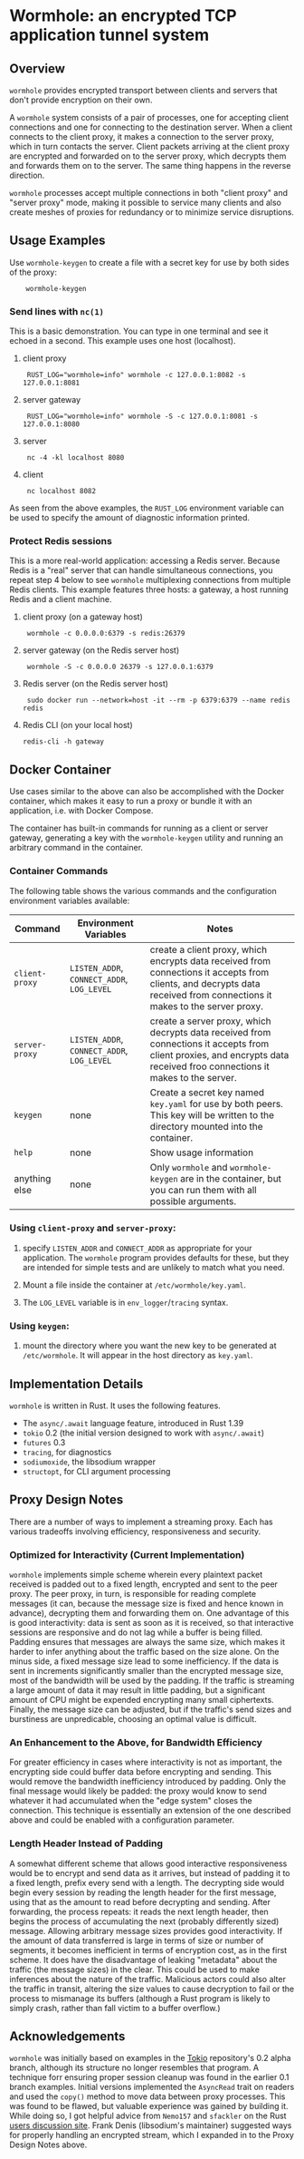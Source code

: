 # Wormhole: an encrypted TCP application tunnel system

## Overview

`wormhole` provides encrypted transport between clients and servers
that don't provide encryption on their own.

A `wormhole` system consists of a pair of processes, one for accepting
client connections and one for connecting to the destination server.
When a client connects to the client proxy, it makes a connection
to the server proxy, which in turn contacts the server. Client
packets arriving at the client proxy are encrypted and forwarded
on to the server proxy, which decrypts them and forwards them
on to the server. The same thing happens in the reverse direction.

`wormhole` processes accept multiple connections in both "client proxy"
and "server proxy" mode, making it possible to service many clients and
also create meshes of proxies for redundancy or to minimize service
disruptions.

## Usage Examples

Use `wormhole-keygen` to create a file with a secret key for use by both
sides of the proxy:

        wormhole-keygen

### Send lines with `nc(1)`

This is a basic demonstration. You can type in one terminal and see it echoed
in a second. This example uses one host (localhost).

1. client proxy

        RUST_LOG="wormhole=info" wormhole -c 127.0.0.1:8082 -s 127.0.0.1:8081

2. server gateway

        RUST_LOG="wormhole=info" wormhole -S -c 127.0.0.1:8081 -s 127.0.0.1:8080

3. server

        nc -4 -kl localhost 8080

4. client

        nc localhost 8082

As seen from the above examples, the `RUST_LOG` environment variable can be used to
specify the amount of diagnostic information printed.

### Protect Redis sessions

This is a more real-world application: accessing a Redis server. Because Redis is
a "real" server that can handle simultaneous connections, you repeat step 4 below
to see `wormhole` multiplexing connections from multiple Redis clients. This 
example features three hosts: a gateway, a host running Redis and a client machine. 

1. client proxy (on a gateway host)

        wormhole -c 0.0.0.0:6379 -s redis:26379

2. server gateway (on the Redis server host)

        wormhole -S -c 0.0.0.0 26379 -s 127.0.0.1:6379

3. Redis server (on the Redis server host)

        sudo docker run --network=host -it --rm -p 6379:6379 --name redis redis

4. Redis CLI (on your local host)

       redis-cli -h gateway

## Docker Container

Use cases similar to the above can also be accomplished with the Docker container,
which makes it easy to run a proxy or bundle it with an application, i.e. with
Docker Compose.

The container has built-in commands for running as a client or server gateway,
generating a key with the `wormhole-keygen` utility and running an arbitrary
command in the container.

### Container Commands
The following table shows the various commands and the configuration environment
variables available:

|Command|Environment Variables|Notes|
|---|---|---|
|`client-proxy`|`LISTEN_ADDR`, `CONNECT_ADDR`, `LOG_LEVEL`|create a client proxy, which encrypts data received from connections it accepts from clients, and decrypts data received from connections it makes to the server proxy.|
|`server-proxy`|`LISTEN_ADDR`, `CONNECT_ADDR`, `LOG_LEVEL`|create a server proxy, which decrypts data received from connections it accepts from client proxies, and encrypts data received froo connections it makes to the server.|
|`keygen`|none|Create a secret key named `key.yaml` for use by both peers. This key will be written to the directory mounted into the container.|
|`help`|none|Show usage information|
|anything else|none|Only `wormhole` and `wormhole-keygen` are in the container, but you can run them with all possible arguments.|

### Using `client-proxy` and `server-proxy`:

1. specify `LISTEN_ADDR` and `CONNECT_ADDR` as appropriate for your application.
The `wormhole` program provides defaults for these, but they are intended for simple
tests and are unlikely to match what you need.

2. Mount a file inside the container at `/etc/wormhole/key.yaml`.

3. The `LOG_LEVEL` variable is in `env_logger`/`tracing` syntax.

### Using `keygen`:

1. mount the directory where you want the new key to be generated at `/etc/wormhole`.
It will appear in the host directory as `key.yaml`.


## Implementation Details

`wormhole` is written in Rust. It uses the following features.

* The `async/.await` language feature, introduced in Rust 1.39
* `tokio` 0.2 (the initial version designed to work with `async/.await`)
* `futures` 0.3
* `tracing`, for diagnostics
* `sodiumoxide`, the libsodium wrapper
* `structopt`, for CLI argument processing

## Proxy Design Notes

There are a number of ways to implement a streaming proxy. Each has
various tradeoffs involving efficiency, responsiveness and security.

### Optimized for Interactivity (Current Implementation)

`wormhole` implements simple scheme wherein every plaintext packet
received is padded out to a fixed length, encrypted and sent to the peer
proxy. The peer proxy, in turn, is responsible for reading complete
messages (it can, because the message size is fixed and hence known
in advance), decrypting them and forwarding them on. One advantage of
this is good interactivity: data is sent as soon as it is received,
so that interactive sessions are responsive and do not lag while a
buffer is being filled. Padding ensures that messages are always the
same size, which makes it harder to infer anything about the traffic
based on the size alone. On the minus side, a fixed message size lead
to some inefficiency. If the data is sent in increments significantly
smaller than the encrypted message size, most of the bandwidth will be
used by the padding. If the traffic is streaming a large amount of data
it may result in little padding, but a significant amount of CPU might
be expended encrypting many small ciphertexts.  Finally, the message
size can be adjusted, but if the traffic's send sizes and burstiness are
unpredicable, choosing an optimal value is difficult.

### An Enhancement to the Above, for Bandwidth Efficiency

For greater efficiency in cases where interactivity is not as important,
the encrypting side could buffer data before encrypting and sending. This
would remove the bandwidth inefficiency introduced by padding. Only
the final message would likely be padded: the proxy would know to
send whatever it had accumulated when the "edge system" closes the
connection. This technique is essentially an extension of the one
described above and could be enabled with a configuration parameter.

### Length Header Instead of Padding

A somewhat different scheme that allows good interactive responsiveness
would be to encrypt and send data as it arrives, but instead of padding
it to a fixed length, prefix every send with a length. The decrypting
side would begin every session by reading the length header for the
first message, using that as the amount to read before decrypting
and sending. After forwarding, the process repeats: it reads the
next length header, then begins the process of accumulating the next
(probably differently sized) message.  Allowing arbitrary message
sizes provides good interactivity. If the amount of data transferred is
large in terms of size or number of segments, it becomes inefficient
in terms of encryption cost, as in the first scheme. It does have the
disadvantage of leaking "metadata" about the traffic (the message sizes)
in the clear. This could be used to make inferences about the nature of
the traffic. Malicious actors could also alter the traffic in transit,
altering the size values to cause decryption to fail or the process to
mismanage its buffers (although a Rust program is likely to simply crash,
rather than fall victim to a buffer overflow.)

## Acknowledgements

`wormhole` was initially based on examples in the
[Tokio](https://github.com/tokio-rs/tokio) repository's 0.2 alpha branch,
although its structure no longer resembles that program. A technique forr
ensuring proper session cleanup was found in the earlier 0.1 branch examples.
Initial versions implemented the `AsyncRead` trait on readers and used the
`copy()` method to move data between proxy processes. This was found to be
flawed, but valuable experience was gained by building it. While doing so, I
got helpful advice from `Nemo157` and `sfackler` on the Rust [users discussion
site](https://users.rust-lang.org). Frank Denis (libsodium's maintainer)
suggested ways for properly handling an encrypted stream, which I expanded in
to the Proxy Design Notes above.
